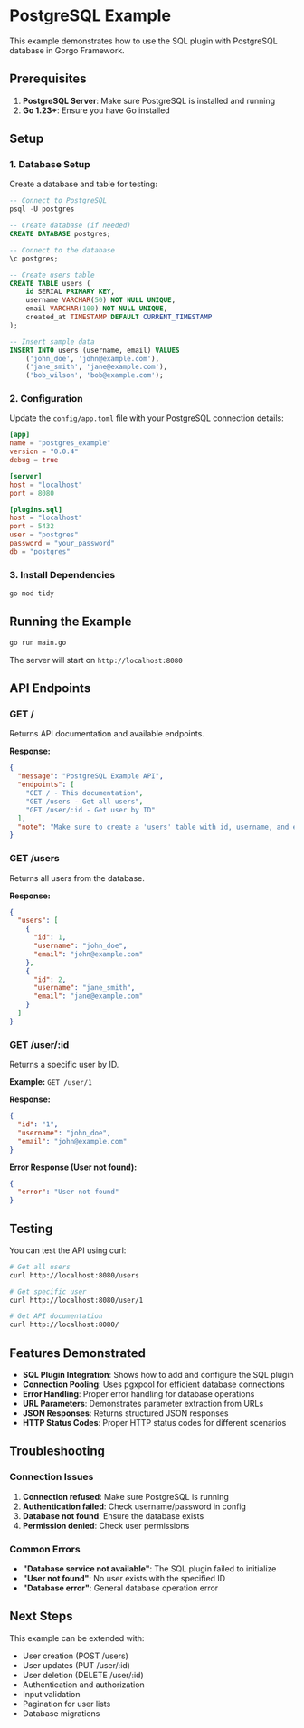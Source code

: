 # PostgreSQL Example

This example demonstrates how to use the SQL plugin with PostgreSQL database in Gorgo Framework.

## Prerequisites

1. **PostgreSQL Server**: Make sure PostgreSQL is installed and running
2. **Go 1.23+**: Ensure you have Go installed

## Setup

### 1. Database Setup

Create a database and table for testing:

```sql
-- Connect to PostgreSQL
psql -U postgres

-- Create database (if needed)
CREATE DATABASE postgres;

-- Connect to the database
\c postgres;

-- Create users table
CREATE TABLE users (
    id SERIAL PRIMARY KEY,
    username VARCHAR(50) NOT NULL UNIQUE,
    email VARCHAR(100) NOT NULL UNIQUE,
    created_at TIMESTAMP DEFAULT CURRENT_TIMESTAMP
);

-- Insert sample data
INSERT INTO users (username, email) VALUES 
    ('john_doe', 'john@example.com'),
    ('jane_smith', 'jane@example.com'),
    ('bob_wilson', 'bob@example.com');
```

### 2. Configuration

Update the `config/app.toml` file with your PostgreSQL connection details:

```toml
[app]
name = "postgres_example"
version = "0.0.4"
debug = true

[server]
host = "localhost"
port = 8080

[plugins.sql]
host = "localhost"
port = 5432
user = "postgres"
password = "your_password"
db = "postgres"
```

### 3. Install Dependencies

```bash
go mod tidy
```

## Running the Example

```bash
go run main.go
```

The server will start on `http://localhost:8080`

## API Endpoints

### GET /
Returns API documentation and available endpoints.

**Response:**
```json
{
  "message": "PostgreSQL Example API",
  "endpoints": [
    "GET / - This documentation",
    "GET /users - Get all users",
    "GET /user/:id - Get user by ID"
  ],
  "note": "Make sure to create a 'users' table with id, username, and email columns"
}
```

### GET /users
Returns all users from the database.

**Response:**
```json
{
  "users": [
    {
      "id": 1,
      "username": "john_doe",
      "email": "john@example.com"
    },
    {
      "id": 2,
      "username": "jane_smith",
      "email": "jane@example.com"
    }
  ]
}
```

### GET /user/:id
Returns a specific user by ID.

**Example:** `GET /user/1`

**Response:**
```json
{
  "id": "1",
  "username": "john_doe",
  "email": "john@example.com"
}
```

**Error Response (User not found):**
```json
{
  "error": "User not found"
}
```

## Testing

You can test the API using curl:

```bash
# Get all users
curl http://localhost:8080/users

# Get specific user
curl http://localhost:8080/user/1

# Get API documentation
curl http://localhost:8080/
```

## Features Demonstrated

- **SQL Plugin Integration**: Shows how to add and configure the SQL plugin
- **Connection Pooling**: Uses pgxpool for efficient database connections
- **Error Handling**: Proper error handling for database operations
- **URL Parameters**: Demonstrates parameter extraction from URLs
- **JSON Responses**: Returns structured JSON responses
- **HTTP Status Codes**: Proper HTTP status codes for different scenarios

## Troubleshooting

### Connection Issues

1. **Connection refused**: Make sure PostgreSQL is running
2. **Authentication failed**: Check username/password in config
3. **Database not found**: Ensure the database exists
4. **Permission denied**: Check user permissions

### Common Errors

- **"Database service not available"**: The SQL plugin failed to initialize
- **"User not found"**: No user exists with the specified ID
- **"Database error"**: General database operation error

## Next Steps

This example can be extended with:

- User creation (POST /users)
- User updates (PUT /user/:id)
- User deletion (DELETE /user/:id)
- Authentication and authorization
- Input validation
- Pagination for user lists
- Database migrations 